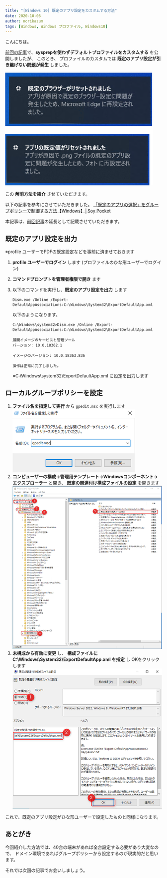 ```yaml
---
title: "[Windows 10] 既定のアプリ設定をカスタムする方法"
date: 2020-10-05
author: norikazum
tags: [Windows, Windows プロファイル, Windows10]
---
```


こんにちは。

[前回の記事](/update-the-default-profile-without-using-sysprep/)で、**sysprepを使わずデフォルトプロファイルをカスタムする** を公開しましたが、
このとき、 プロファイルのカスタムでは **既定のアプリ設定が引き継げない問題が発生** しました。

![](images/how-to-customize-established-app-settings-1.png)

この **解消方法を紹介** させていただきます。

以下の記事を参考にさせていただきました。
[「既定のアプリの選択」をグループポリシーで制御する方法【Windows】│Soy Pocket](https://soypocket.com/it/windows-server/grouppolicy-default-program-change/)

本記事は、[前回記事](/update-the-default-profile-without-using-sysprep/)の延長として記載させていただきます。

## 既定のアプリ設定を出力
※profile ユーザーでPDFの既定設定などを事前に済ませておきます

1. **profile ユーザーでログイン** します (プロファイルのひな形ユーザーでログイン)

1. **コマンドプロンプトを管理者権限で開き** ます

1. 以下のコマンドを実行し、**既定のアプリ設定を出力** します
    ```
    Dism.exe /Online /Export-DefaultAppAssociations:C:\Windows\System32\ExportDefaultApp.xml
    ``` 

    以下のようになります。

    ```
    C:\Windows\system32>Dism.exe /Online /Export- 
   DefaultAppAssociations:C:\Windows\System32\ExportDefaultApp.xml
   
    展開イメージのサービスと管理ツール
    バージョン: 10.0.18362.1
    
    イメージのバージョン: 10.0.18363.836

    操作は正常に完了しました。
    ```
    ※C:\Windows\system32\ExportDefaultApp.xml に設定を出力します

## ローカルグループポリシーを設定
1. **ファイル名を指定して実行** から `gpedit.msc` を実行します
![](images/how-to-customize-established-app-settings-2.png)
1. **コンピューザーの構成→管理用テンプレート→Windowsコンポーネント→エクスプローラー** と開き、 **既定の関連付け構成ファイルの設定** を開きます
![](images/how-to-customize-established-app-settings-3.png)
1. **未構成から有効に変更** し、 **構成ファイルに C:\Windows\System32\ExportDefaultApp.xml を指定** し OKをクリックします
![](images/how-to-customize-established-app-settings-4.png)

これで、既定のアプリ設定がひな形ユーザーで設定したものと同様になります。

## あとがき
今回紹介した方法では、40台の端末があれば全台設定する必要があり大変なので、
ドメイン環境であればグループポリシーから設定するのが現実的だと思います。

それでは次回の記事でお会いしましょう。